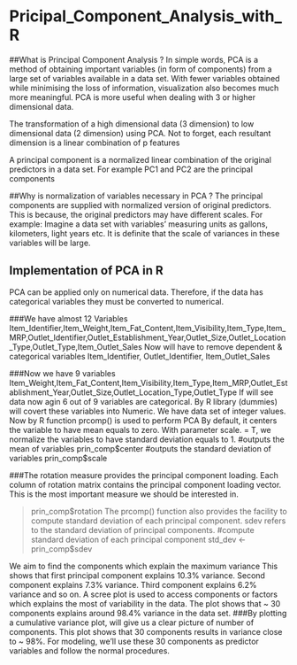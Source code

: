 # Pricipal_Component_Analysis_with_R

##What is Principal Component Analysis ?
In simple words, PCA is a method of obtaining important variables (in form of components) from a large set of variables available in a data set. With fewer variables obtained while minimising the loss of information, visualization also becomes much more meaningful. PCA is more useful when dealing with 3 or higher dimensional data.

The transformation of a high dimensional data (3 dimension) to low dimensional data (2 dimension) using PCA. Not to forget, each resultant dimension is a linear combination of p features

A principal component is a normalized linear combination of the original predictors in a data set. For example PC1 and PC2 are the principal components

##Why is normalization of variables necessary in PCA ?
The principal components are supplied with normalized version of original predictors. This is because, the original predictors may have different scales. For example: Imagine a data set with variables’ measuring units as gallons, kilometers, light years etc. It is definite that the scale of variances in these variables will be large.

## Implementation of PCA in R 
PCA can be applied only on numerical data. Therefore, if the data has categorical variables they must be converted to numerical.

###We have almost 12 Variables
Item_Identifier,Item_Weight,Item_Fat_Content,Item_Visibility,Item_Type,Item_MRP,Outlet_Identifier,Outlet_Establishment_Year,Outlet_Size,Outlet_Location_Type,Outlet_Type,Item_Outlet_Sales
Now will have to remove dependent & categorical variables
Item_Identifier, Outlet_Identifier, Item_Outlet_Sales

###Now we have 9 variables
Item_Weight,Item_Fat_Content,Item_Visibility,Item_Type,Item_MRP,Outlet_Establishment_Year,Outlet_Size,Outlet_Location_Type,Outlet_Type
If will see data now agin 6 out of 9 variables are categorical.
By R library (dummies) will covert these variables into Numeric. 
We have data set of integer values. Now by R function prcomp() is used to perform PCA
By default, it centers the variable to have mean equals to zero. With parameter scale. = T, we normalize the variables to have standard deviation equals to 1. 
#outputs the mean of variables
prin_comp$center
#outputs the standard deviation of variables
prin_comp$scale

###The rotation measure provides the principal component loading. Each column of rotation matrix contains the principal component loading vector. This is the most important measure we should be interested in.
> prin_comp$rotation
The prcomp() function also provides the facility to compute standard deviation of each principal component. sdev refers to the standard deviation of principal components.
#compute standard deviation of each principal component
std_dev <- prin_comp$sdev

We aim to find the components which explain the maximum variance
This shows that first principal component explains 10.3% variance. Second component explains 7.3% variance. Third component explains 6.2% variance and so on.
A scree plot is used to access components or factors which explains the most of variability in the data.
The plot  shows that ~ 30 components explains around 98.4% variance in the data set. 
###By plotting a cumulative variance plot,  will give us a clear picture of number of components.
This plot shows that 30 components results in variance close to ~ 98%. 
For modeling, we’ll use these 30 components as predictor variables and follow the normal procedures.
